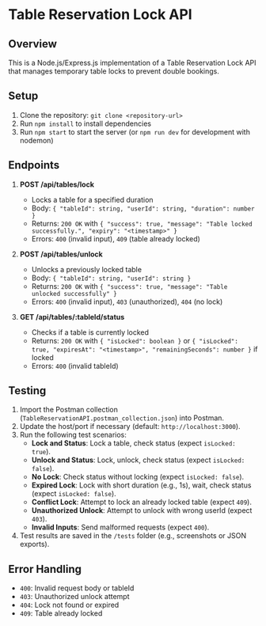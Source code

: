 # Table Reservation Lock API

## Overview
This is a Node.js/Express.js implementation of a Table Reservation Lock API that manages temporary table locks to prevent double bookings.

## Setup
1. Clone the repository: `git clone <repository-url>`
2. Run `npm install` to install dependencies
3. Run `npm start` to start the server (or `npm run dev` for development with nodemon)

## Endpoints
1. **POST /api/tables/lock**
   - Locks a table for a specified duration
   - Body: `{ "tableId": string, "userId": string, "duration": number }`
   - Returns: `200 OK` with `{ "success": true, "message": "Table locked successfully.", "expiry": "<timestamp>" }`
   - Errors: `400` (invalid input), `409` (table already locked)

2. **POST /api/tables/unlock**
   - Unlocks a previously locked table
   - Body: `{ "tableId": string, "userId": string }`
   - Returns: `200 OK` with `{ "success": true, "message": "Table unlocked successfully" }`
   - Errors: `400` (invalid input), `403` (unauthorized), `404` (no lock)

3. **GET /api/tables/:tableId/status**
   - Checks if a table is currently locked
   - Returns: `200 OK` with `{ "isLocked": boolean }` or `{ "isLocked": true, "expiresAt": "<timestamp>", "remainingSeconds": number }` if locked
   - Errors: `400` (invalid tableId)

## Testing
1. Import the Postman collection (`TableReservationAPI.postman_collection.json`) into Postman.
2. Update the host/port if necessary (default: `http://localhost:3000`).
3. Run the following test scenarios:
   - **Lock and Status**: Lock a table, check status (expect `isLocked: true`).
   - **Unlock and Status**: Lock, unlock, check status (expect `isLocked: false`).
   - **No Lock**: Check status without locking (expect `isLocked: false`).
   - **Expired Lock**: Lock with short duration (e.g., 1s), wait, check status (expect `isLocked: false`).
   - **Conflict Lock**: Attempt to lock an already locked table (expect `409`).
   - **Unauthorized Unlock**: Attempt to unlock with wrong userId (expect `403`).
   - **Invalid Inputs**: Send malformed requests (expect `400`).
4. Test results are saved in the `/tests` folder (e.g., screenshots or JSON exports).

## Error Handling
- `400`: Invalid request body or tableId
- `403`: Unauthorized unlock attempt
- `404`: Lock not found or expired
- `409`: Table already locked